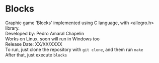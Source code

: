 # Blocks
Graphic game 'Blocks' implemented using C language, with &lt;allegro.h> library.  
Developed by: Pedro Amaral Chapelin  
Works on Linux, soon will run in Windows too  
Release Date: XX/XX/XXXX  
To run, just clone the repository with `git clone`, and them run `make`  
After that, just execute `blocks`
